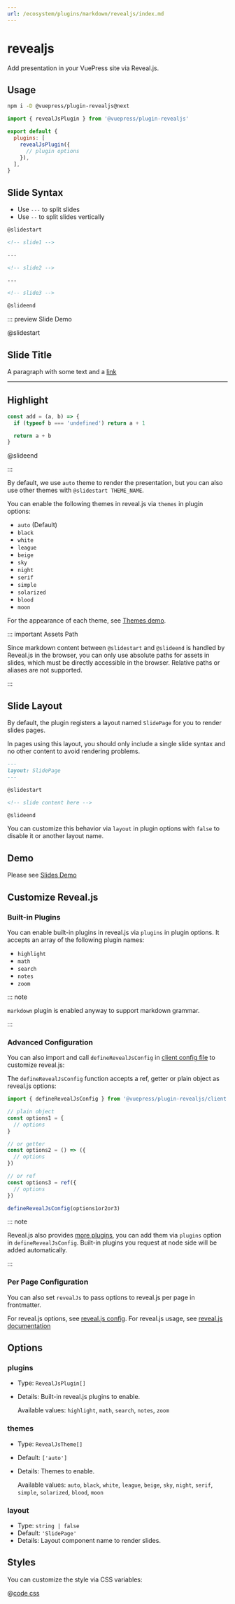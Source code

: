```yaml
---
url: /ecosystem/plugins/markdown/revealjs/index.md
---
```

# revealjs

Add presentation in your VuePress site via Reveal.js.

## Usage

```bash
npm i -D @vuepress/plugin-revealjs@next
```

```js {7} title=".vuepress/config.js"
import { revealJsPlugin } from '@vuepress/plugin-revealjs'

export default {
  plugins: [
    revealJsPlugin({
      // plugin options
    }),
  ],
}
```

## Slide Syntax

* Use `---` to split slides
* Use `--` to split slides vertically

```md
@slidestart

<!-- slide1 -->

---

<!-- slide2 -->

---

<!-- slide3 -->

@slideend
```

::: preview Slide Demo

@slidestart

## Slide Title

A paragraph with some text and a [link](https://mister-hope.com)

***

## Highlight

```js [2-4|1-5]
const add = (a, b) => {
  if (typeof b === 'undefined') return a + 1

  return a + b
}
```

@slideend

:::

By default, we use `auto` theme to render the presentation, but you can also use other themes with `@slidestart THEME_NAME`.

You can enable the following themes in reveal.js via `themes` in plugin options:

* `auto` (Default)
* `black`
* `white`
* `league`
* `beige`
* `sky`
* `night`
* `serif`
* `simple`
* `solarized`
* `blood`
* `moon`

For the appearance of each theme, see [Themes demo](themes.md).

::: important Assets Path

Since markdown content between `@slidestart` and `@slideend` is handled by Reveal.js in the browser, you can only use absolute paths for assets in slides, which must be directly accessible in the browser. Relative paths or aliases are not supported.

:::

## Slide Layout

By default, the plugin registers a layout named `SlidePage` for you to render slides pages.

In pages using this layout, you should only include a single slide syntax and no other content to avoid rendering problems.

```md
---
layout: SlidePage
---

@slidestart

<!-- slide content here -->

@slideend
```

You can customize this behavior via `layout` in plugin options with `false` to disable it or another layout name.

## Demo

Please see [Slides Demo](demo.md)

## Customize Reveal.js

### Built-in Plugins

You can enable built-in plugins in reveal.js via `plugins` in plugin options. It accepts an array of the following plugin names:

* `highlight`
* `math`
* `search`
* `notes`
* `zoom`

::: note

`markdown` plugin is enabled anyway to support markdown grammar.

:::

### Advanced Configuration

You can also import and call `defineRevealJsConfig` in [client config file][client-config] to customize reveal.js:

The `defineRevealJsConfig` function accepts a ref, getter or plain object as reveal.js options:

```js title=".vuepress/client.js"
import { defineRevealJsConfig } from '@vuepress/plugin-revealjs/client'

// plain object
const options1 = {
  // options
}

// or getter
const options2 = () => ({
  // options
})

// or ref
const options3 = ref({
  // options
})

defineRevealJsConfig(options1or2or3)
```

::: note

Reveal.js also provides [more plugins](https://github.com/hakimel/reveal.js/wiki/Plugins,-Tools-and-Hardware), you can add them via `plugins` option in `defineRevealJsConfig`. Built-in plugins you request at node side will be added automatically.

:::

### Per Page Configuration

You can also set `revealJs` to pass options to reveal.js per page in frontmatter.

For reveal.js options, see [reveal.js config](https://revealjs.com/config/). For reveal.js usage, see [reveal.js documentation](https://revealjs.com/)

## Options

### plugins

* Type: `RevealJsPlugin[]`
* Details: Built-in reveal.js plugins to enable.

  Available values: `highlight`, `math`, `search`, `notes`, `zoom`

### themes

* Type: `RevealJsTheme[]`
* Default: `['auto']`
* Details: Themes to enable.

  Available values: `auto`, `black`, `white`, `league`, `beige`, `sky`, `night`, `serif`, `simple`, `solarized`, `blood`, `moon`

### layout

* Type: `string | false`
* Default: `'SlidePage'`
* Details: Layout component name to render slides.

## Styles

You can customize the style via CSS variables:

@[code css](@vuepress/plugin-revealjs/src/client/styles/vars.css)

[client-config]: https://vuejs.press/guide/configuration.html#client-config-file

